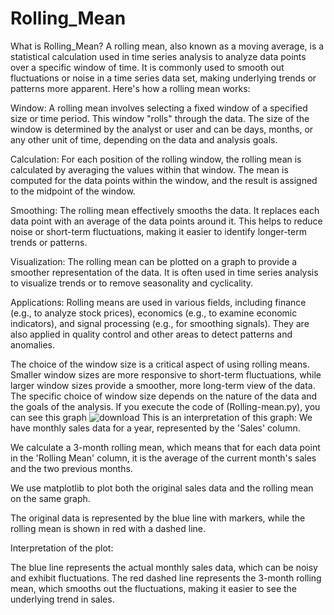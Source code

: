 # Rolling_Mean
What is Rolling_Mean?
A rolling mean, also known as a moving average, is a statistical calculation used in time series analysis to analyze data points over a specific window of time. It is commonly used to smooth out fluctuations or noise in a time series data set, making underlying trends or patterns more apparent. Here's how a rolling mean works:

Window: A rolling mean involves selecting a fixed window of a specified size or time period. This window "rolls" through the data. The size of the window is determined by the analyst or user and can be days, months, or any other unit of time, depending on the data and analysis goals.

Calculation: For each position of the rolling window, the rolling mean is calculated by averaging the values within that window. The mean is computed for the data points within the window, and the result is assigned to the midpoint of the window.

Smoothing: The rolling mean effectively smooths the data. It replaces each data point with an average of the data points around it. This helps to reduce noise or short-term fluctuations, making it easier to identify longer-term trends or patterns.

Visualization: The rolling mean can be plotted on a graph to provide a smoother representation of the data. It is often used in time series analysis to visualize trends or to remove seasonality and cyclicality.

Applications: Rolling means are used in various fields, including finance (e.g., to analyze stock prices), economics (e.g., to examine economic indicators), and signal processing (e.g., for smoothing signals). They are also applied in quality control and other areas to detect patterns and anomalies.

The choice of the window size is a critical aspect of using rolling means. Smaller window sizes are more responsive to short-term fluctuations, while larger window sizes provide a smoother, more long-term view of the data. The specific choice of window size depends on the nature of the data and the goals of the analysis.
If you execute the code of (Rolling-mean.py), you can see this graph
![download](https://github.com/alinadikhorasgani/Rolling_Mean/assets/90984806/174b636d-e7d5-4f18-9955-2c4d9569bd21)
This is an interpretation of this graph:
We have monthly sales data for a year, represented by the 'Sales' column.

We calculate a 3-month rolling mean, which means that for each data point in the 'Rolling Mean' column, it is the average of the current month's sales and the two previous months.

We use matplotlib to plot both the original sales data and the rolling mean on the same graph.

The original data is represented by the blue line with markers, while the rolling mean is shown in red with a dashed line.

Interpretation of the plot:

The blue line represents the actual monthly sales data, which can be noisy and exhibit fluctuations.
The red dashed line represents the 3-month rolling mean, which smooths out the fluctuations, making it easier to see the underlying trend in sales.

